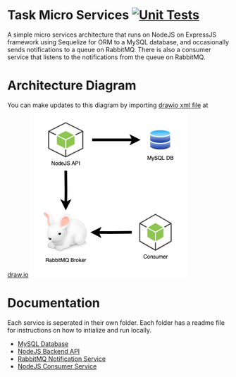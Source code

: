 # Task Micro Services [![Unit Tests](https://github.com/pegasuspect/TaskBackendService/actions/workflows/node.js.yml/badge.svg)](https://github.com/pegasuspect/TaskBackendService/actions/workflows/node.js.yml)
A simple micro services architecture that runs on NodeJS on ExpressJS framework using Sequelize for ORM to a MySQL database, and occasionally sends notifications to a queue on RabbitMQ. There is also a consumer service that listens to the notifications from the queue on RabbitMQ.

# Architecture Diagram
You can make updates to this diagram by importing [drawio xml file](./ArchitectureDiagramEdit.drawio) at [draw.io](https://draw.io)
![Architecture Diagram](./ArchitectureDiagram.png)

# Documentation
Each service is seperated in their own folder. Each folder has a readme file for instructions on how to intialize and run locally.
- [MySQL Database](./database/)
- [NodeJS Backend API](./backend/)
- [RabbitMQ Notification Service](./notification-service/)
- [NodeJS Consumer Service](./consumer-service/)
